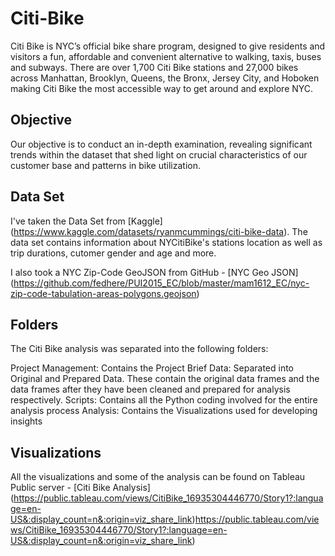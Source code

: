 # Citi-Bike

Citi Bike is NYC’s official bike share program, designed to give residents and visitors a fun, affordable and convenient alternative to walking, taxis, buses and subways. There are over 1,700 Citi Bike stations and 27,000 bikes across Manhattan, Brooklyn, Queens, the Bronx, Jersey City, and Hoboken making Citi Bike the most accessible way to get around and explore NYC.

## Objective

Our objective is to conduct an in-depth examination, revealing significant trends within the dataset that shed light on crucial characteristics of our customer base and patterns in bike utilization.

## Data Set

I've taken the Data Set from [Kaggle] (https://www.kaggle.com/datasets/ryanmcummings/citi-bike-data). The data set contains information about NYCitiBike's stations location as well as trip durations, cutomer gender and age and more.

I also took a NYC Zip-Code GeoJSON from GitHub - [NYC Geo JSON]
(https://github.com/fedhere/PUI2015_EC/blob/master/mam1612_EC/nyc-zip-code-tabulation-areas-polygons.geojson)

## Folders

The Citi Bike analysis was separated into the following folders:

Project Management: Contains the Project Brief
Data: Separated into Original and Prepared Data. These contain the original data frames and the data frames after they have been cleaned and prepared for analysis respectively. 
Scripts: Contains all the Python coding involved for the entire analysis process
Analysis: Contains the Visualizations used for developing insights

## Visualizations

All the visualizations and some of the analysis can be found on Tableau Public server - [Citi Bike Analysis] (https://public.tableau.com/views/CitiBike_16935304446770/Story1?:language=en-US&:display_count=n&:origin=viz_share_link)https://public.tableau.com/views/CitiBike_16935304446770/Story1?:language=en-US&:display_count=n&:origin=viz_share_link)
